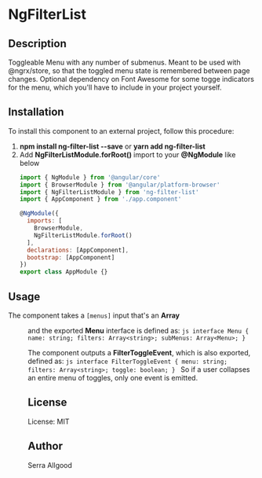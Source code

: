 # NgFilterList

## Description
Toggleable Menu with any number of submenus. Meant to be used with @ngrx/store,
so that the toggled menu state is remembered between page changes. Optional
dependency on Font Awesome for some togge indicators for the menu, which you'll
have to include in your project yourself.

## Installation
To install this component to an external project, follow this procedure:
1. __npm install ng-filter-list --save__ or __yarn add ng-filter-list__
2. Add __NgFilterListModule.forRoot()__ import to your __@NgModule__ like below
    ```js
    import { NgModule } from '@angular/core'
    import { BrowserModule } from '@angular/platform-browser'
    import { NgFilterListModule } from 'ng-filter-list'
    import { AppComponent } from './app.component'

    @NgModule({
      imports: [
        BrowserModule,
        NgFilterListModule.forRoot()
      ],
      declarations: [AppComponent],
      bootstrap: [AppComponent]
    })
    export class AppModule {}
    ```

## Usage
The __<ng-filter-list>__ component takes a `[menus]` input that's an __Array<Menu>__ and the exported __Menu__ interface is
defined as:
    ```js
    interface Menu {
      name: string;
      filters: Array<string>;
      subMenus: Array<Menu>;
    }
    ```

The component outputs a __FilterToggleEvent__, which is also exported, defined as:
    ```js
    interface FilterToggleEvent {
      menu: string;
      filters: Array<string>;
      toggle: boolean;
    }
    ```
So if a user collapses an entire menu of toggles, only one event is emitted.

## License
License: MIT

## Author
Serra Allgood
